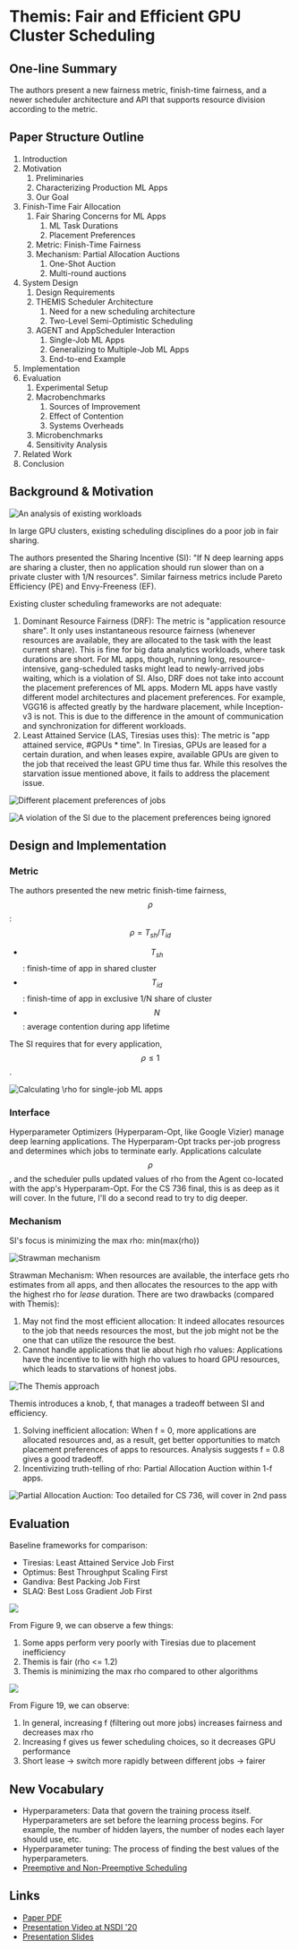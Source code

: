 # Themis: Fair and Efficient GPU Cluster Scheduling

## One-line Summary

The authors present a new fairness metric, finish-time fairness, and a newer scheduler architecture and API that supports resource division according to the metric.

## Paper Structure Outline

1. Introduction
2. Motivation
   1. Preliminaries
   2. Characterizing Production ML Apps
   3. Our Goal
3. Finish-Time Fair Allocation
   1. Fair Sharing Concerns for ML Apps
      1. ML Task Durations
      2. Placement Preferences
   2. Metric: Finish-Time Fairness
   3. Mechanism: Partial Allocation Auctions
      1. One-Shot Auction
      2. Multi-round auctions
4. System Design
   1. Design Requirements
   2. THEMIS Scheduler Architecture
      1. Need for a new scheduling architecture
      2. Two-Level Semi-Optimistic Scheduling
   3. AGENT and AppScheduler Interaction
      1. Single-Job ML Apps
      2. Generalizing to Multiple-Job ML Apps
      3. End-to-end Example
5. Implementation
6. Evaluation
   1. Experimental Setup
   2. Macrobenchmarks
      1. Sources of Improvement
      2. Effect of Contention
      3. Systems Overheads
   3. Microbenchmarks
   4. Sensitivity Analysis
7. Related Work
8. Conclusion

## Background & Motivation

![An analysis of existing workloads](../../.gitbook/assets/screen-shot-2020-12-13-at-1.58.40-pm.png)

In large GPU clusters, existing scheduling disciplines do a poor job in fair sharing. 

The authors presented the Sharing Incentive \(SI\): "If N deep learning apps are sharing a cluster, then no application should run slower than on a private cluster with 1/N resources". Similar fairness metrics include Pareto Efficiency \(PE\) and Envy-Freeness \(EF\).

Existing cluster scheduling frameworks are not adequate:

1. Dominant Resource Fairness \(DRF\): The metric is "application resource share". It only uses instantaneous resource fairness \(whenever resources are available, they are allocated to the task with the least current share\). This is fine for big data analytics workloads, where task durations are short. For ML apps, though, running long, resource-intensive, gang-scheduled tasks might lead to newly-arrived jobs waiting, which is a violation of SI. Also, DRF does not take into account the placement preferences of ML apps. Modern ML apps have vastly different model architectures and placement preferences. For example, VGG16 is affected greatly by the hardware placement, while Inception-v3 is not. This is due to the difference in the amount of communication and synchronization for different workloads.
2. Least Attained Service \(LAS, Tiresias uses this\): The metric is "app attained service, \#GPUs \* time". In Tiresias, GPUs are leased for a certain duration, and when leases expire, available GPUs are given to the job that received the least GPU time thus far. While this resolves the starvation issue mentioned above, it fails to address the placement issue.

![Different placement preferences of jobs](../../.gitbook/assets/screen-shot-2020-12-13-at-1.56.00-pm.png)

![A violation of the SI due to the placement preferences being ignored](../../.gitbook/assets/screen-shot-2020-12-13-at-1.53.55-pm.png)

## Design and Implementation

### Metric

The authors presented the new metric finish-time fairness, $$\rho$$:$$\rho = T_{sh} / T_{id}$$

* $$T_{sh}$$: finish-time of app in shared cluster
* $$T_{id}$$: finish-time of app in exclusive 1/N share of cluster
* $$N$$: average contention during app lifetime

The SI requires that for every application, $$\rho \leq 1$$.

![Calculating \rho for single-job ML apps](../../.gitbook/assets/screen-shot-2020-12-13-at-2.31.46-pm.png)

### Interface

Hyperparameter Optimizers \(Hyperparam-Opt, like Google Vizier\) manage deep learning applications. The Hyperparam-Opt tracks per-job progress and determines which jobs to terminate early. Applications calculate $$\rho$$, and the scheduler pulls updated values of rho from the Agent co-located with the app's Hyperparam-Opt. For the CS 736 final, this is as deep as it will cover. In the future, I'll do a second read to try to dig deeper.

### Mechanism

SI's focus is minimizing the max rho: min\(max\(rho\)\)

![Strawman mechanism](../../.gitbook/assets/screen-shot-2020-12-13-at-2.43.51-pm.png)

Strawman Mechanism: When resources are available, the interface gets rho estimates from all apps, and then allocates the resources to the app with the highest rho for _lease_ duration. There are two drawbacks \(compared with Themis\):

1. May not find the most efficient allocation: It indeed allocates resources to the job that needs resources the most, but the job might not be the one that can utilize the resource the best.
2. Cannot handle applications that lie about high rho values: Applications have the incentive to lie with high rho values to hoard GPU resources, which leads to starvations of honest jobs.

![The Themis approach](../../.gitbook/assets/screen-shot-2020-12-13-at-2.51.58-pm.png)

Themis introduces a knob, f, that manages a tradeoff between SI and efficiency.

1. Solving inefficient allocation: When f = 0, more applications are allocated resources and, as a result, get better opportunities to match placement preferences of apps to resources. Analysis suggests f = 0.8 gives a good tradeoff.
2. Incentivizing truth-telling of rho: Partial Allocation Auction within 1-f apps.

![Partial Allocation Auction: Too detailed for CS 736, will cover in 2nd pass](../../.gitbook/assets/screen-shot-2020-12-13-at-2.58.41-pm.png)

## Evaluation

Baseline frameworks for comparison:

* Tiresias: Least Attained Service Job First
* Optimus: Best Throughput Scaling First
* Gandiva: Best Packing Job First
* SLAQ: Best Loss Gradient Job First

![](../../.gitbook/assets/screen-shot-2020-12-13-at-3.02.37-pm.png)

From Figure 9, we can observe a few things:

1. Some apps perform very poorly with Tiresias due to placement inefficiency
2. Themis is fair \(rho &lt;= 1.2\)
3. Themis is minimizing the max rho compared to other algorithms

![](../../.gitbook/assets/screen-shot-2020-12-13-at-3.04.43-pm.png)

From Figure 19, we can observe:

1. In general, increasing f \(filtering out more jobs\) increases fairness and decreases max rho
2. Increasing f gives us fewer scheduling choices, so it decreases GPU performance
3. Short lease -&gt; switch more rapidly between different jobs -&gt; fairer



## New Vocabulary

* Hyperparameters: Data that govern the training process itself. Hyperparameters are set before the learning process begins. For example, the number of hidden layers, the number of nodes each layer should use, etc. 
* Hyperparameter tuning: The process of finding the best values of the hyperparameters.
* [Preemptive and Non-Preemptive Scheduling](https://www.geeksforgeeks.org/preemptive-and-non-preemptive-scheduling/)

## Links

* [Paper PDF](https://www.usenix.org/system/files/nsdi20-paper-mahajan.pdf)
* [Presentation Video at NSDI '20](https://www.youtube.com/watch?v=K2a7DRcZdIU&ab_channel=USENIX)
* [Presentation Slides](https://www.usenix.org/sites/default/files/conference/protected-files/nsdi20_slides_mahajan.pdf)

